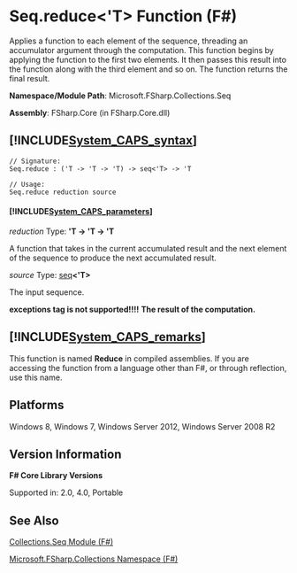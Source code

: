 # Seq.reduce<'T> Function (F#)

Applies a function to each element of the sequence, threading an accumulator argument through the computation. This function begins by applying the function to the first two elements. It then passes this result into the function along with the third element and so on. The function returns the final result.

**Namespace/Module Path**: Microsoft.FSharp.Collections.Seq

**Assembly**: FSharp.Core (in FSharp.Core.dll)


## [!INCLUDE[System_CAPS_syntax](//System/Token/System_CAPS_syntax_md.md)]

```
// Signature:
Seq.reduce : ('T -> 'T -> 'T) -> seq<'T> -> 'T

// Usage:
Seq.reduce reduction source
```

#### [!INCLUDE[System_CAPS_parameters](//System/Token/System_CAPS_parameters_md.md)]
*reduction*
Type: **'T -&gt; 'T -&gt; 'T**


A function that takes in the current accumulated result and the next element of the sequence to produce the next accumulated result.


*source*
Type: [seq](http://msdn.microsoft.com/en-us/library/2f0c87c6-8a0d-4d33-92a6-10d1d037ce75)**&lt;'T&gt;**


The input sequence.



**exceptions tag is not supported!!!!**
**The result of the computation.**
## [!INCLUDE[System_CAPS_remarks](//System/Token/System_CAPS_remarks_md.md)]
This function is named **Reduce** in compiled assemblies. If you are accessing the function from a language other than F#, or through reflection, use this name.


## Platforms
Windows 8, Windows 7, Windows Server 2012, Windows Server 2008 R2


## Version Information
**F# Core Library Versions**

Supported in: 2.0, 4.0, Portable




## See Also
[Collections.Seq Module &#40;F&#35;&#41;](Collections.Seq+Module+28%F%2329%.md)

[Microsoft.FSharp.Collections Namespace &#40;F&#35;&#41;](Microsoft.FSharp.Collections+Namespace+28%F%2329%.md)

